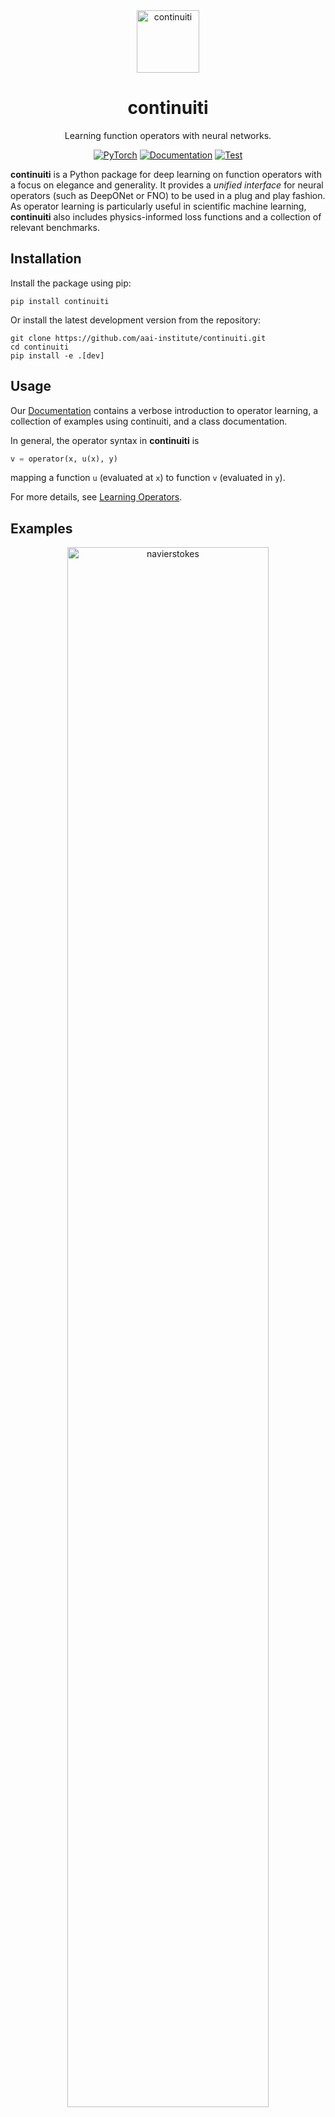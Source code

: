 <div align="center">
<img alt="continuiti" src="https://aai-institute.github.io/continuiti/img/icon.png" width="100">

<h1>continuiti</h1>

Learning function operators with neural networks.

[![PyTorch](https://img.shields.io/badge/PyTorch-ee4c2c?logo=pytorch&logoColor=white)](https://pytorch.org/get-started/locally/)
[![Documentation](https://img.shields.io/badge/Documentation-blue)](https://aai-institute.github.io/continuiti/)
[![Test](https://github.com/aai-institute/continuiti/actions/workflows/test.yml/badge.svg)](https://github.com/aai-institute/continuiti/actions/workflows/test.yml)
</div>

**continuiti** is a Python package for deep learning on function operators with
a focus on elegance and generality. It provides a _unified interface_ for neural
operators (such as DeepONet or FNO) to be used in a plug and play fashion. As
operator learning is particularly useful in scientific machine learning,
**continuiti** also includes physics-informed loss functions and a collection of
relevant benchmarks.

## Installation
Install the package using pip:
```shell
pip install continuiti
```

Or install the latest development version from the repository:

```
git clone https://github.com/aai-institute/continuiti.git
cd continuiti
pip install -e .[dev]
```

## Usage
Our [Documentation](https://aai-institute.github.io/continuiti/) contains a
verbose introduction to operator learning, a collection of examples using
continuiti, and a class documentation.

In general, the operator syntax in **continuiti** is
```python
v = operator(x, u(x), y)
```
mapping a function `u` (evaluated at `x`) to function `v` (evaluated in `y`).

For more details, see
[Learning Operators](https://aai-institute.github.io/continuiti/operators/index.html).

## Examples

<div style="text-align: center;">
<a href="https://aai-institute.github.io/continuiti/benchmarks/#navierstokes">
<img alt="navierstokes" src="https://aai-institute.github.io/continuiti/img/ns.png" width="80%"><br>
Fourier Neural Operator (FNO) for Navier-Stokes flow
</a>
</div>

## Contributing
Contributions are welcome from anyone in the form of pull requests, bug reports
and feature requests. If you find a bug or have a feature request, please open
an issue on GitHub. If you want to contribute code, please fork the repository
and submit a pull request. See [CONTRIBUTING.md](CONTRIBUTING.md) for details on
local development.

## License
This project is licensed under the GNU LGPLv3 License - see the
[LICENSE](LICENSE) file for details.
